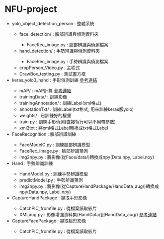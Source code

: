# NFU-project

<ul>
  <li>yolo_object_detection_person : 整體系統</li>
  <ul>
    <li>face_detection/ : 臉部辨識與偵測資料夾</li>
    <ul>
      <li>FaceRec_image.py : 臉部辨識與偵測檔案</li>
    </ul>
    <li>hand_detection/ : 手勢辨識與偵測資料夾</li>
    <ul>
      <li>FaceRec_image.py : 手勢辨識與偵測檔案</li>
    </ul>
    <li>cropPerson_Video.py : 主程式</li>
    <li>DrawBox_testing.py : 測試畫方框</li>
  </ul>
  
  <li>keras_yolo3_hand : 手形偵測訓練 <a href="https://github.com/qqwweee/keras-yolo3">參考連結</a></li>
  <ul>
    <li>mAP/ : mAP計算 <a href="https://github.com/Cartucho/mAP">參考連結</a></li>
    <li>trainingData/ : 訓練影像</li>
    <li>trainingAnnotation/ : 訓練Label(xml格式)</li>
    <li>annotationTxt/ : 訓練Label(txt格式, 用來訓練keras版yolo)</li>
    <li>weights/ : 已訓練好的權重</li>
    <li>train.py : 訓練手形偵測(直接執行可以不用帶參數)</li>
    <li>xml2txt : 將xml格式Label轉換成txt格式Label</li>
  </ul>
  <li>FaceRecognition : 臉部辨識訓練</li>
  <ul>
    <li>FaceModelC.py : 訓練臉部辨識模型</li>
    <li>FaceRec_image.py : 臉部辨識預測</li>
    <li>img2npy.py : 將影像(從Face/data/)轉換成npy(Data.npy, Label.npy)</li>
  </ul>
  <li>Hand : 手勢辨識訓練</li>
  <ul>
    <li>HandModel.py : 訓練手勢辨識模型</li>
    <li>predictModel.py : 手勢辨識預測</li>
    <li>img2npy.py : 將影像(從CaptureHandPackage/HandData_aug/)轉換成npy(Data.npy, Label.npy)</li>
  </ul>
  <li>CaptureHandPackage : 擷取手形影像</li>
  <ul>
    <li>CatchPIC_fromfile.py : 從檔案讀取影片</li>
    <li>XMLaug.py : 影像增強資料集(HandData/到HandData_aug/) <a href="https://github.com/aleju/imgaug">參考連結</a></li>
  </ul>
  <li>CaptureFacePackage : 擷取臉形影像</li>
  <ul>
    <li>CatchPIC_fromfile.py : 從檔案讀取影片</li>
  </ul>
</ul>






